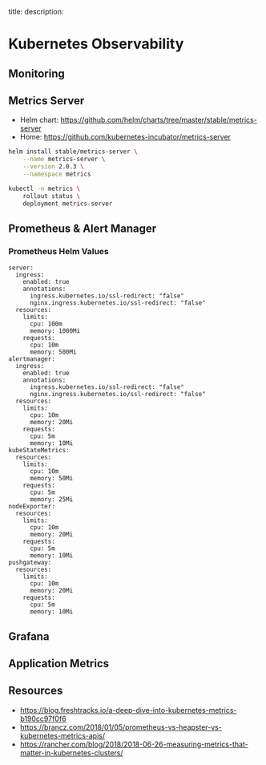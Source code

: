 title: 
description: 

# Kubernetes Observability

## Monitoring

## Metrics Server

* Helm chart: https://github.com/helm/charts/tree/master/stable/metrics-server
* Home: https://github.com/kubernetes-incubator/metrics-server

```bash
helm install stable/metrics-server \
    --name metrics-server \
    --version 2.0.3 \
    --namespace metrics

kubectl -n metrics \
    rollout status \
    deployment metrics-server
```

## Prometheus & Alert Manager

### Prometheus Helm Values

```
server:
  ingress:
    enabled: true
    annotations:
      ingress.kubernetes.io/ssl-redirect: "false"
      nginx.ingress.kubernetes.io/ssl-redirect: "false"
  resources:
    limits:
      cpu: 100m
      memory: 1000Mi
    requests:
      cpu: 10m
      memory: 500Mi
alertmanager:
  ingress:
    enabled: true
    annotations:
      ingress.kubernetes.io/ssl-redirect: "false"
      nginx.ingress.kubernetes.io/ssl-redirect: "false"
  resources:
    limits:
      cpu: 10m
      memory: 20Mi
    requests:
      cpu: 5m
      memory: 10Mi
kubeStateMetrics:
  resources:
    limits:
      cpu: 10m
      memory: 50Mi
    requests:
      cpu: 5m
      memory: 25Mi
nodeExporter:
  resources:
    limits:
      cpu: 10m
      memory: 20Mi
    requests:
      cpu: 5m
      memory: 10Mi
pushgateway:
  resources:
    limits:
      cpu: 10m
      memory: 20Mi
    requests:
      cpu: 5m
      memory: 10Mi
```

## Grafana

## Application Metrics



## Resources

* https://blog.freshtracks.io/a-deep-dive-into-kubernetes-metrics-b190cc97f0f6
* https://brancz.com/2018/01/05/prometheus-vs-heapster-vs-kubernetes-metrics-apis/
* https://rancher.com/blog/2018/2018-06-26-measuring-metrics-that-matter-in-kubernetes-clusters/